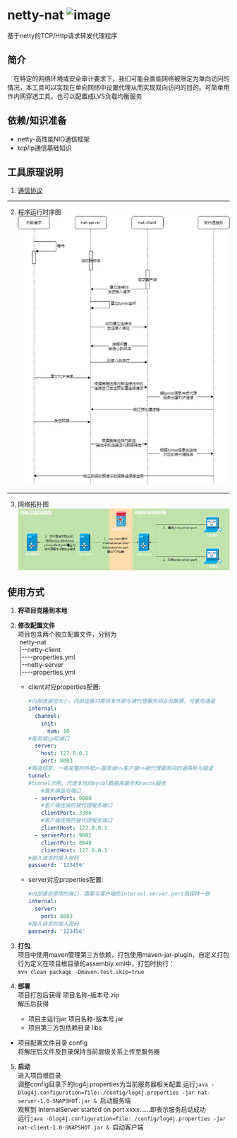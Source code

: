 # netty-nat ![image](https://img.shields.io/github/v/release/Likedan130/netty-nat.svg)

基于netty的TCP/Http请求转发代理程序

## 简介
　在特定的网络环境或安全审计要求下，我们可能会面临网络被限定为单向访问的情况，本工具可以实现在单向网络中设置代理从而实现双向访问的目的。可简单用作内网穿透工具。也可以配置成LVS负载均衡服务  

## 依赖/知识准备
- netty-高性能NIO通信框架
- tcp/ip通信基础知识

## 工具原理说明
1. [通信协议](doc/代理程序通信协议.docx)
-----
2. 程序运行时序图![image](doc/netty-nat%E6%97%B6%E5%BA%8F%E5%9B%BE.png)
-----
3. 网络拓扑图![image](doc/netty-nat%E7%BD%91%E8%B7%AF%E6%8B%93%E6%89%91%E5%9B%BE.png)
   
## 使用方式
1. **将项目克隆到本地**  
2. **修改配置文件**  
    项目包含两个独立配置文件，分别为  
    &nbsp;netty-nat  
    &nbsp;|--netty-client  
    &nbsp;|----properties.yml  
    &nbsp;|--netty-server  
    &nbsp;|----properties.yml  
    
    - client对应properties配置:  
    
      ```yaml
      #内部连接池大小，内部连接只需转发外部与被代理服务间业务数据，可重用通道
      internal:
        channel:
          init:
            num: 10
      #服务端ip和端口
        server:
          host: 127.0.0.1
          port: 8083
      #隧道信息，一条完整的外部>>服务端>>客户端>>被代理服务间的通路称为隧道
      tunnel:
      #tunnel示例，代理本地的mysql数据库服务和nacos服务
          #服务端监听端口
        - serverPort: 9000
          #客户端连接的被代理服务端口
          clientPort: 3306
          #客户端连接的被代理服务端口
          clientHost: 127.0.0.1
        - serverPort: 9001
          clientPort: 8848
          clientHost: 127.0.0.1
      #接入请求的接入密码
      password: '123456' 
      ```
    
    - server对应properties配置:  
    
      ```yaml
      #内部通信使用的端口，需要与客户端的internal.server.port值保持一致
      internal:
        server:
          port: 8083
      #接入请求的接入密码
      password: '123456'
      ```
3. **打包**  
    项目中使用maven管理第三方依赖，打包使用maven-jar-plugin，自定义打包行为定义在项目根目录的assembly.xml中，打包时执行：  
    ```mvn clean package -Dmaven.test.skip=true```
4. **部署**  
 项目打包后获得  项目名称-版本号.zip  
     解压后获得  
    
    - 项目主运行jar  项目名称-版本号.jar  
    - 项目第三方包依赖目录  libs  
 - 项目配置文件目录  config  
 将解压后文件及目录保持当前层级关系上传至服务器
5. **启动**  
    进入项目根目录  
    调整config目录下的log4j.properties为当前服务器相关配置
    运行```java -Dlog4j.configuration=file:./config/log4j.properties -jar nat-server-1.0-SNAPSHOT.jar & ```启动服务端  
    观察到 InternalServer started on port xxxx......即表示服务启动成功  
    运行```java -Dlog4j.configuration=file:./config/log4j.properties -jar nat-client-1.0-SNAPSHOT.jar & ```启动客户端  
